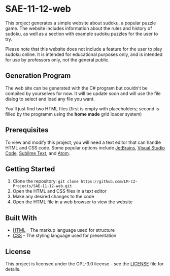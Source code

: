 # SAE-11-12-web

This project generates a simple website about sudoku, a popular puzzle game. The website includes information about the rules and history of sudoku, as well as a section with example sudoku puzzles for the user to try.

Please note that this website does not include a feature for the user to play sudoku online. It is intended for educational purposes only, and is intended for use by professors only, not the general public.

## Generation Program

The web site can be generated with the C# program but couldn't be compiled by yourselves for now. It will be update soon and will use the file dialog to select and load any file you want.

You'll just find two HTML files (first is empty with placeholders; second is filled by the programm using the **home made** grid loader system)

## Prerequisites

To view and modify this project, you will need a text editor that can handle HTML and CSS code. Some popular options include [JetBrains](https://www.jetbrains.com/), [Visual Studio Code](https://code.visualstudio.com/), [Sublime Text](https://www.sublimetext.com/), and [Atom](https://atom.io/).

## Getting Started

1. Clone the repository: `git clone https://github.com/LM-CZ-Projects/SAE-11-12-web.git`
2. Open the HTML and CSS files in a text editor
3. Make any desired changes to the code
4. Open the HTML file in a web browser to view the website

## Built With

- [HTML](https://www.w3schools.com/html/) - The markup language used for structure
- [CSS](https://www.w3schools.com/css/) - The styling language used for presentation

## License

This project is licensed under the GPL-3.0 license - see the [LICENSE](LICENSE) file for details.
